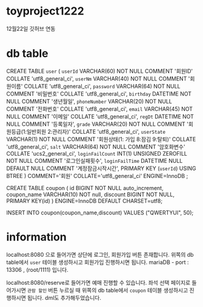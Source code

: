 # toyproject1222
12월22일 깃허브 연동

# db table

CREATE TABLE `user` (
   `userId` VARCHAR(60) NOT NULL COMMENT '회원ID' COLLATE 'utf8_general_ci',
   `userNm` VARCHAR(40) NOT NULL COMMENT '회원이름' COLLATE 'utf8_general_ci',
   `password` VARCHAR(64) NOT NULL COMMENT '비밀번호' COLLATE 'utf8_general_ci',
   `birthday` DATETIME NOT NULL COMMENT '생년월일',
   `phoneNumber` VARCHAR(20) NOT NULL COMMENT '전화번호' COLLATE 'utf8_general_ci',
   `email` VARCHAR(45) NOT NULL COMMENT '이메일' COLLATE 'utf8_general_ci',
   `regDt` DATETIME NOT NULL COMMENT '등록일자',
   `grade` VARCHAR(20) NOT NULL COMMENT '회원등급(1:일반회원 2:관리자)' COLLATE 'utf8_general_ci',
   `userState` VARCHAR(1) NOT NULL COMMENT '회원상태(1: 가입 8:잠김 9:탈퇴)' COLLATE 'utf8_general_ci',
   `salt` VARCHAR(64) NOT NULL COMMENT '암호화변수' COLLATE 'ucs2_general_ci',
   `loginFailCount` INT(1) UNSIGNED ZEROFILL NOT NULL COMMENT '로그인실패횟수',
   `loginFailTime` DATETIME NULL DEFAULT NULL COMMENT '계정잠금시작시간',
   PRIMARY KEY (`userId`) USING BTREE
)
COMMENT='회원'
COLLATE='utf8_general_ci'
ENGINE=InnoDB
;

CREATE TABLE coupon (
	id BIGINT NOT NULL auto_increment,
	coupon_name VARCHAR(10) NOT null,
	discount BIGINT NOT NULL,
	PRIMARY KEY(id)
) ENGINE=InnoDB DEFAULT CHARSET=utf8;

INSERT INTO coupon(coupon_name,discount) VALUES ("QWERTYUI", 50);

# information

localhost:8080 으로 들어가면 상단에 로그인, 회원가입 버튼 존재합니다. 위쪽의 db table에서 `user` 테이블 생성하시고 회원가입 진행하시면 됩니다.
mariaDB - port : 13306 , (root/1111) 입니다.

localhost:8080/reserve로 들어가면 예매 진행할 수 있습니다.
좌석 선택 페이지로 들어가시면 `관람 할인` 버튼 누르실 때 위쪽의 db table에서 `coupon` 테이블 생성하시고 진행하시면 됩니다. dml도 추가해두었습니다.
